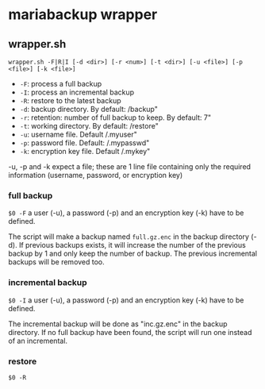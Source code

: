 # mariabackup wrapper

## wrapper.sh
``` wrapper.sh -F|R|I [-d <dir>] [-r <num>] [-t <dir>] [-u <file>] [-p <file>] [-k <file>] ```
* ```-F```: process a full backup
* ```-I```: process an incremental backup
* ```-R```: restore to the latest backup
* ```-d```: backup directory. By default: /backup"
* ```-r```: retention: number of full backup to keep. By default: 7"
* ```-t```: working directory. By default: /restore"
* ```-u```: username file. Default /.myuser"
* ```-p```: password file. Default: /.mypasswd"
* ```-k```: encryption key file. Default /.mykey"

-u, -p and -k expect a file; these are 1 line file containing only the required information (username, password, or encryption key)

### full backup
``` $0 -F ```
a user (-u), a password (-p) and an encryption key (-k) have to be defined.

The script will make a backup named `full.gz.enc` in the backup directory (-d). If previous backups exists, it will increase the number of the previous backup by 1 and only keep the <retention> number of backup. The previous incremental backups will be removed too. 

### incremental backup
``` $0 -I ```
a user (-u), a password (-p) and an encryption key (-k) have to be defined.

The incremental backup will be done as "inc<id>.gz.enc" in the backup directory. If no full backup have been found, the script will run one instead of an incremental.


### restore
``` $0 -R ```

